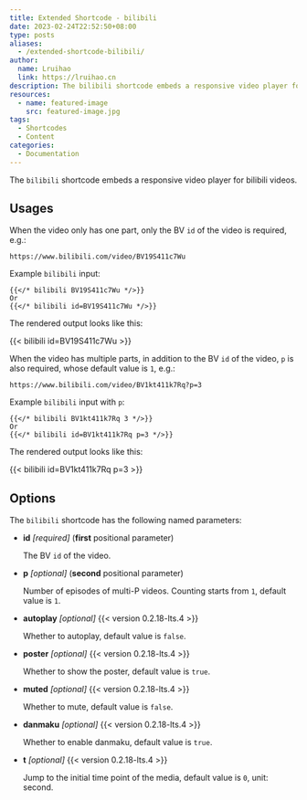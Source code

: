 ```yaml
---
title: Extended Shortcode - bilibili
date: 2023-02-24T22:52:50+08:00
type: posts
aliases:
  - /extended-shortcode-bilibili/
author:
  name: Lruihao
  link: https://lruihao.cn
description: The bilibili shortcode embeds a responsive video player for bilibili videos.
resources:
  - name: featured-image
    src: featured-image.jpg
tags:
  - Shortcodes
  - Content
categories:
  - Documentation
---
```


The `bilibili` shortcode embeds a responsive video player for bilibili videos.

<!--more-->

## Usages

When the video only has one part, only the BV `id` of the video is required, e.g.:

```code
https://www.bilibili.com/video/BV19S411c7Wu
```

Example `bilibili` input:

```go-html-template
{{</* bilibili BV19S411c7Wu */>}}
Or
{{</* bilibili id=BV19S411c7Wu */>}}
```

The rendered output looks like this:

{{< bilibili id=BV19S411c7Wu >}}

When the video has multiple parts, in addition to the BV `id` of the video,
`p` is also required, whose default value is `1`, e.g.:

```code
https://www.bilibili.com/video/BV1kt411k7Rq?p=3
```

Example `bilibili` input with `p`:

```go-html-template
{{</* bilibili BV1kt411k7Rq 3 */>}}
Or
{{</* bilibili id=BV1kt411k7Rq p=3 */>}}
```

The rendered output looks like this:

{{< bilibili id=BV1kt411k7Rq p=3 >}}

## Options

The `bilibili` shortcode has the following named parameters:

- **id** _[required]_ (**first** positional parameter)

    The BV `id` of the video.

- **p** _[optional]_ (**second** positional parameter)

    Number of episodes of multi-P videos. Counting starts from `1`, default value is `1`.

- **autoplay** _[optional]_ {{< version 0.2.18-lts.4 >}}

    Whether to autoplay, default value is `false`.

- **poster** _[optional]_ {{< version 0.2.18-lts.4 >}}

    Whether to show the poster, default value is `true`.

- **muted** _[optional]_ {{< version 0.2.18-lts.4 >}}

    Whether to mute, default value is `false`.

- **danmaku** _[optional]_ {{< version 0.2.18-lts.4 >}}

    Whether to enable danmaku, default value is `true`.

- **t** _[optional]_ {{< version 0.2.18-lts.4 >}}

    Jump to the initial time point of the media, default value is `0`, unit: second.
